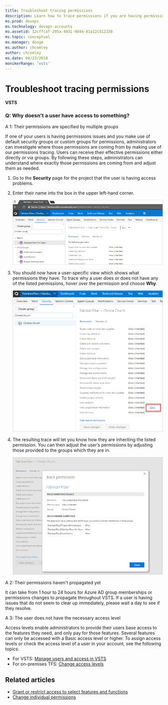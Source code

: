 ```yaml
---
title: Troubleshoot tracing permissions
description: Learn how to trace permissions if you are having permissions issues with VSTS
ms.prod: devops
ms.technology: devops-accounts
ms.assetid: 12cffcaf-295a-4931-9844-81a12c512158
ms.topic: conceptual
ms.manager: douge
ms.author: chcomley
author: chcomley
ms.date: 04/23/2018
monikerRange: 'vsts'
---
```

# Troubleshoot tracing permissions

**VSTS**

### Q: Why doesn't a user have access to something?

A 1: Their permissions are specified by multiple groups

If one of your users is having permissions issues and you make use of default security groups or custom groups for permissions, administrators can investigate where those permissions are coming from by making use of our permissions tracing. Users can receive their effective permissions either directly or via groups. By following these steps, administrators can understand where exactly those permissions are coming from and adjust them as needed.

1. Go to the **Security** page for the project that the user is having access problems.

2. Enter their name into the box in the upper left-hand corner.

   ![Enter user name to view permissions](_img/security-page-enter-user-name.png)

3. You should now have a user-specific view which shows what permissions they have. To trace why a user does or does not have any of the listed permissions, hover over the permission and choose **Why**.

   ![Choose Why in permissions list view for project level information](_img/permissions-list-view-project-level-information.png)

4. The resulting trace will let you know how they are inheriting the listed permission. You can then adjust the user’s permissions by adjusting those provided to the groups which they are in.

   ![Trace showing inherited permissions](_img/trace-permission-group-member-inheritance.png)

A 2: Their permissions haven't propagated yet

It can take from 1 hour to 24 hours for Azure AD group memberships or permissions changes to propagate throughout VSTS. If a user is having issues that do not seem to clear up immediately, please wait a day to see if they resolve.

A 3: The user does not have the necessary access level

Access levels enable administrators to provide their users base access to the features they need, and only pay for those features. Several features can only be accessed with a Basic access level or higher. To assign access levels or check the access level of a user in your account, see the following topics:

* For VSTS: [Manage users and access in VSTS](https://docs.microsoft.com/en-us/vsts/accounts/add-account-users-assign-access-levels?view=vsts) 
* For on-premises TFS: [Change access levels](https://docs.microsoft.com/en-us/vsts/security/change-access-levels?view=vsts)

## Related articles

* [Grant or restrict access to select features and functions](https://docs.microsoft.com/en-us/vsts/security/restrict-access?view=vsts)
* [Change individual permissions](https://docs.microsoft.com/en-us/vsts/security/change-individual-permissions?view=vsts)